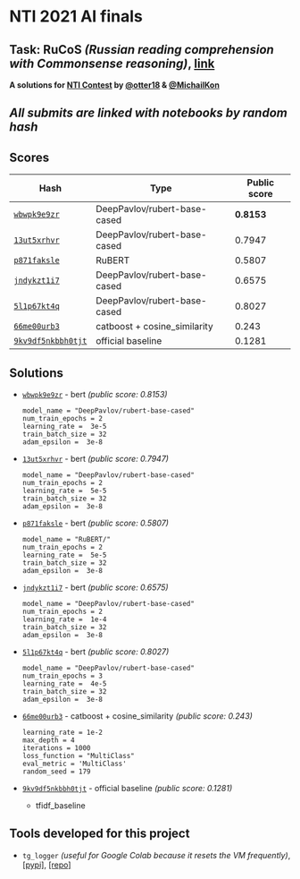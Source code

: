 # NTI 2021 AI finals
## Task: RuCoS *(Russian reading comprehension with Commonsense reasoning)*, [link](https://russiansuperglue.com/tasks/task_info/RuCoS)
**A solutions for [NTI Contest](https://onti2020.ai-academy.ru) by [@otter18](https://github.com/otter18) & [@MichailKon](https://github.com/MichailKon)**

## *All submits are linked with notebooks by random hash*
## Scores

Hash | Type| Public score
--- | --- | ---
[`wbwpk9e9zr`](https://github.com/otter18/nti-2021-ai-final/blob/main/13ut5xrhvr) | DeepPavlov/rubert-base-cased | **0.8153**
[`13ut5xrhvr`](https://github.com/otter18/nti-2021-ai-final/blob/main/wbwpk9e9zr) | DeepPavlov/rubert-base-cased | 0.7947
[`p871faksle`](https://github.com/otter18/nti-2021-ai-final/blob/main/p871faksle) | RuBERT | 0.5807 
[`jndykzt1i7`](https://github.com/otter18/nti-2021-ai-final/blob/main/jndykzt1i7) | DeepPavlov/rubert-base-cased | 0.6575 
[`5l1p67kt4q`](https://github.com/otter18/nti-2021-ai-final/blob/main/5l1p67kt4q) | DeepPavlov/rubert-base-cased | 0.8027 
[`66me00urb3`](https://github.com/otter18/nti-2021-ai-final/blob/main/66me00urb3) | catboost + cosine_similarity | 0.243
[`9kv9df5nkbbh0tjt`](https://github.com/otter18/nti-2021-ai-final/blob/main/9kv9df5nkbbh0tjt) | official baseline | 0.1281




## Solutions
- [`wbwpk9e9zr`](https://github.com/otter18/nti-2021-ai-final/blob/main/13ut5xrhvr) - bert *(public score: 0.8153)*
    ```python3
    model_name = "DeepPavlov/rubert-base-cased"
    num_train_epochs = 2 
    learning_rate =  3e-5 
    train_batch_size = 32 
    adam_epsilon =  3e-8
    ```

- [`13ut5xrhvr`](https://github.com/otter18/nti-2021-ai-final/blob/main/wbwpk9e9zr) - bert *(public score: 0.7947)*
    ```python3
    model_name = "DeepPavlov/rubert-base-cased"
    num_train_epochs = 2 
    learning_rate =  5e-5 
    train_batch_size = 32 
    adam_epsilon =  3e-8
   ```

- [`p871faksle`](https://github.com/otter18/nti-2021-ai-final/blob/main/p871faksle) - bert *(public score: 0.5807)*
    ```python3
    model_name = "RuBERT/"
    num_train_epochs = 2 
    learning_rate =  5e-5 
    train_batch_size = 32 
    adam_epsilon =  3e-8
   ```

- [`jndykzt1i7`](https://github.com/otter18/nti-2021-ai-final/blob/main/jndykzt1i7) - bert *(public score: 0.6575)*
    ```python3
    model_name = "DeepPavlov/rubert-base-cased"
    num_train_epochs = 2 
    learning_rate =  1e-4
    train_batch_size = 32 
    adam_epsilon =  3e-8

- [`5l1p67kt4q`](https://github.com/otter18/nti-2021-ai-final/blob/main/5l1p67kt4q) - bert *(public score: 0.8027)*
    ```python3
    model_name = "DeepPavlov/rubert-base-cased"
    num_train_epochs = 3 
    learning_rate =  4e-5
    train_batch_size = 32
    adam_epsilon =  3e-8

- [`66me00urb3`](https://github.com/otter18/nti-2021-ai-final/blob/main/66me00urb3) - catboost + cosine_similarity *(public score: 0.243)*
    ```python3
    learning_rate = 1e-2
    max_depth = 4
    iterations = 1000
    loss_function = "MultiClass"
    eval_metric = 'MultiClass'
    random_seed = 179
    ```

- [`9kv9df5nkbbh0tjt`](https://github.com/otter18/nti-2021-ai-final/blob/main/9kv9df5nkbbh0tjt) - official baseline *(public score: 0.1281)*
    * tfidf_baseline


## Tools developed for this project
- `tg_logger` *(useful for Google Colab because it resets the VM frequently)*, [[pypi]](https://pypi.org/project/tg-logger/), [[repo]](https://github.com/otter18/tg_logger)
